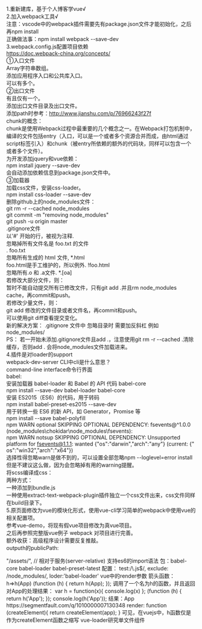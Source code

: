 1.重新建库，基于个人博客学vue√  
2.加入webpack工具√  
注意：vscode中的webpack插件需要先有package.json文件才能初始化，之后再npm install  
正确做法事：npm install webpack --save-dev  
3.webpack.config.js配置项目依赖  
https://doc.webpack-china.org/concepts/  
①入口文件  
Array<string>字符串数组。  
添加应用程序入口和公共库入口。  
可以有多个。  
②出口文件  
有且仅有一个。  
添加出口文件目录及出口文件。  
添加path时参考：http://www.jianshu.com/p/76966243f27f  
chunk的概念：  
chunk是使用Webpack过程中最重要的几个概念之一。在Webpack打包机制中，编译的文件包括entry（入口，可以是一个或者多个资源合并而成，由html通过script标签引入）和chunk（被entry所依赖的额外的代码块，同样可以包含一个或者多个文件）。  
为开发添加jquery和vue依赖：  
npm install jquery --save-dev  
会自动添加依赖信息到package.json文件中。  
③加载器  
加载css文件，安装css-loader。  
npm install css-loader --save-dev  
删除github上的node_modules文件：  
git rm -r --cached node_modules  
git commit -m "removing node_modules"  
git push -u origin master  
.gitignore文件  
以'#' 开始的行，被视为注释.  
忽略掉所有文件名是 foo.txt 的文件  
. foo.txt  
忽略所有生成的 html 文件, *.html  
foo.html是手工维护的，所以例外. !foo.html  
忽略所有.o 和 .a文件. *.[oa]   
若修改大部分文件，则：  
暂时不能自动提交所有已修改文件，只有git add .并且rm node_modules cache，再commit和push。  
若修改少量文件，则：  
git add 修改的文件目录或者文件名，再commit和push。  
可以使用git diff查看提交变化。   
新的解决方案： .gitignore 文件中 忽略目录时 需要加反斜杠 例如 node_modules/  
PS： 若一开始未添加.gitignore文件且add .，注意使用git rm -r --cached .清除缓存，否则add . 会将node_modules文件加载进来。  
4.插件是对loader的support  
webpack-dev-server CLI中cli是什么意思？  
command-line interface命令行界面  
babel:  
安装加载器 babel-loader 和 Babel 的 API 代码 babel-core  
npm install --save-dev babel-loader babel-core  
安装 ES2015（ES6）的代码，用于转码  
npm install babel-preset-es2015 --save-dev  
用于转换一些 ES6 的新 API，如 Generator，Promise 等  
npm install --save babel-polyfill  
npm WARN optional SKIPPING OPTIONAL DEPENDENCY: fsevents@^1.0.0 (node_modules\chokidar\node_modules\fsevents):  
npm WARN notsup SKIPPING OPTIONAL DEPENDENCY: Unsupported platform for fsevents@1.1.1: wanted {"os":"darwin","arch":"any"} (current: {"
os":"win32","arch":"x64"})  
选择性得忽略warn是做不到的，可以设置全部忽略npm --loglevel=error install 但是不建议这么做，因为会忽略掉有用的warning提醒。  
将scss编译成css：  
两种方式：  
一种添加到bundle.js  
一种使用extract-text-webpack-plugin插件独立一个css文件出来，css文件同样在build目录下。  
5.原页面修改为vue的模块化形式，使用vue-cli学习简单的webpack中使用vue的相关配置项。  
参考vue-demo，将现有假vue项目修改为真vue项目。  
之后再参照完整版vue例子 webpack 对项目进行完善。  
额外收获：高级程序设计需要反复推敲。  
outputh的publicPath:
<link href="/assets/spinner.gif" />
"/assets/", // 相对于服务(server-relative)
支持es6的import语法
包：babel-core babel-loader babel-preset-latest
配置：
test:/\.js$/,
exclude: /node_modules/,
loder:'babel-loader'
vue中的render参数
箭头函数：h=>h(App)
(function (h) {
  return h(App);
});
调用了一个名为h的函数，并且返回对App的处理结果：
var h = function(x){
	console.log(x)
};
(function (h) {
  return h('App');
});
console.log(h('App'));
结果：App
https://segmentfault.com/q/1010000007130348
render: function (createElement){
    return createElement(app);
}
可见，在vuejs中，h函数仅是作为createElement函数之缩写
vue-loader研究单文件组件
